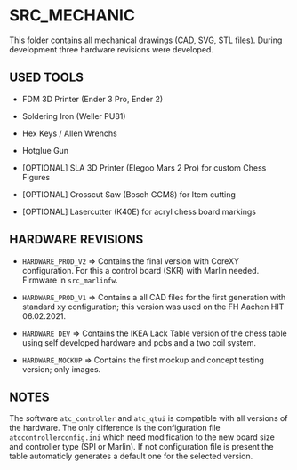 # SRC_MECHANIC

This folder contains all mechanical drawings (CAD, SVG, STL files). During development three hardware revisions were developed.

## USED TOOLS

* FDM 3D Printer (Ender 3 Pro, Ender 2)
* Soldering Iron (Weller PU81)
* Hex Keys / Allen Wrenchs
* Hotglue Gun


* [OPTIONAL] SLA 3D Printer (Elegoo Mars 2 Pro) for custom Chess Figures 
* [OPTIONAL] Crosscut Saw (Bosch GCM8) for Item cutting
* [OPTIONAL] Lasercutter (K40E) for acryl chess board markings

## HARDWARE REVISIONS

* `HARDWARE_PROD_V2` => Contains the final version with CoreXY configuration. For this a control board (SKR) with Marlin needed. Firmware in `src_marlinfw`. 
* `HARDWARE_PROD_V1` => Contains a all CAD files for the first generation with standard xy configuration; this version was used on the FH Aachen HIT 06.02.2021.

* `HARDWARE DEV` => Contains the IKEA Lack Table version of the chess table using self developed hardware and pcbs and a two coil system.
* `HARDWARE_MOCKUP` => Contains the first mockup and concept testing version; only images.

## NOTES

The software `atc_controller` and `atc_qtui` is compatible with all versions of the hardware.
The only difference is the configuration file `atccontrollerconfig.ini` which need modification to the new board size and controller type (SPI or Marlin).
If not configuration file is present the table automaticly generates a default one for the selected version.
